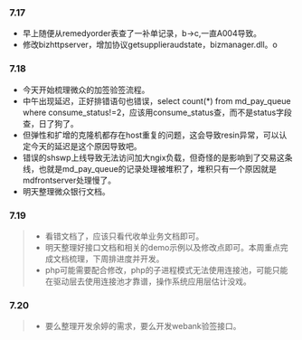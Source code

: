 ### 7.17
* 早上随便从remedyorder表查了一补单记录，b->c,一直A004导致。
* 修改bizhttpserver，增加协议getsupplieraudstate，bizmanager.dll。o
### 7.18
* 今天开始梳理微众的加签验签流程。
* 中午出现延迟，正好排错语句也错误，select count(*) from md_pay_queue where consume_status!=2，应该用consume_status查，而不是status字段查，日了狗了。
* 但弹性和扩增的克隆机都存在host重复的问题，这会导致resin异常，可以认定今天的延迟是这个原因导致吧。
* 错误的shswp上线导致无法访问加大ngix负载，但奇怪的是影响到了交易这条线，也就是md_pay_queue的记录处理被堆积了，堆积只有一个原因就是mdfrontserver处理慢了。
* 明天整理微众银行文档。
### 7.19
> * 看错文档了，应该只看代收单业务文档即可。
> * 明天整理好接口文档和相关的demo示例以及修改点即可。本周重点完成文档梳理，下周排进度并开发。
> * php可能需要配合修改，php的子进程模式无法使用连接池，可能只能在驱动层去使用连接池才靠谱，操作系统应用层估计没戏。

### 7.20
> * 要么整理开发余婷的需求，要么开发webank验签接口。
